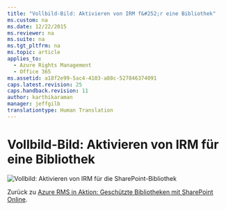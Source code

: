 ```yaml
---
title: "Vollbild-Bild: Aktivieren von IRM f&#252;r eine Bibliothek"
ms.custom: na
ms.date: 12/22/2015
ms.reviewer: na
ms.suite: na
ms.tgt_pltfrm: na
ms.topic: article
applies_to: 
  - Azure Rights Management
  - Office 365
ms.assetid: a18f2e99-5ac4-4103-a88c-527846374091
caps.latest.revision: 25
caps.handback.revision: 11
author: karthikaraman
manager: jeffgilb
translationtype: Human Translation
---
```

# Vollbild-Bild: Aktivieren von IRM f&#252;r eine Bibliothek
![Vollbild: Aktivieren von IRM für die SharePoint-Bibliothek](../../ems/AADRightsMgmt/media/AzRMS_StoryboardSPO_2.PNG "AzRMS_StoryboardSPO_2")

Zurück zu [Azure RMS in Aktion: Geschützte Bibliotheken mit SharePoint Online](http://technet.microsoft.com/library/jj585026.aspx#BKMK_Example_SharePoint).

